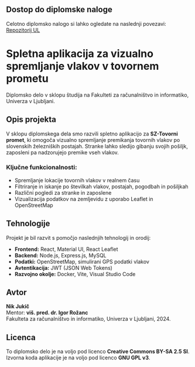 ## Dostop do diplomske naloge

Celotno diplomsko nalogo si lahko ogledate na naslednji povezavi:  
[Repozitorij UL](https://repozitorij.uni-lj.si/IzpisGradiva.php?lang=slv&id=161311)

# Spletna aplikacija za vizualno spremljanje vlakov v tovornem prometu

Diplomsko delo v sklopu študija na Fakulteti za računalništvo in informatiko, Univerza v Ljubljani.

## Opis projekta

V sklopu diplomskega dela smo razvili spletno aplikacijo za **SZ-Tovorni promet**, ki omogoča vizualno spremljanje premikanja tovornih vlakov po slovenskih železniških postajah. Stranke lahko sledijo gibanju svojih pošiljk, zaposleni pa nadzorujejo premike vseh vlakov.

### Ključne funkcionalnosti:
- Spremljanje lokacije tovornih vlakov v realnem času
- Filtriranje in iskanje po številkah vlakov, postajah, pogodbah in pošiljkah
- Različni pogledi za stranke in zaposlene
- Vizualizacija podatkov na zemljevidu z uporabo Leaflet in OpenStreetMap

## Tehnologije

Projekt je bil razvit s pomočjo naslednjih tehnologij in orodij:

- **Frontend:** React, Material UI, React Leaflet
- **Backend:** Node.js, Express.js, MySQL
- **Podatki:** OpenStreetMap, simulirani GPS podatki vlakov
- **Avtentikacija:** JWT (JSON Web Tokens)
- **Razvojno okolje:** Docker, Vite, Visual Studio Code

## Avtor

**Nik Jukič**  
Mentor: **viš. pred. dr. Igor Rožanc**  
Fakulteta za računalništvo in informatiko, Univerza v Ljubljani, 2024.

## Licenca

To diplomsko delo je na voljo pod licenco **Creative Commons BY-SA 2.5 SI**.  
Izvorna koda aplikacije je na voljo pod licenco **GNU GPL v3**.
